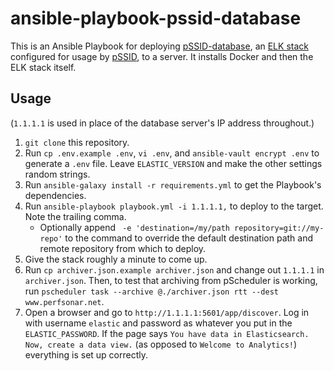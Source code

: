 # ansible-playbook-pssid-database

This is an Ansible Playbook for deploying [pSSID-database](https://github.com/UMNET-perfSONAR/pSSID-database), an [ELK stack](https://www.elastic.co/what-is/elk-stack) configured for usage by [pSSID](https://github.com/UMNET-perfSONAR/pSSID), to a server. It installs Docker and then the ELK stack itself.

## Usage

(`1.1.1.1` is used in place of the database server's IP address throughout.)

1. `git clone` this repository.
1. Run `cp .env.example .env`, `vi .env`, and `ansible-vault encrypt .env` to generate a `.env` file. Leave `ELASTIC_VERSION` and make the other settings random strings.
1. Run `ansible-galaxy install -r requirements.yml` to get the Playbook's dependencies.
1. Run `ansible-playbook playbook.yml -i 1.1.1.1,` to deploy to the target. Note the trailing comma.
    * Optionally append ` -e 'destination=/my/path repository=git://my-repo'` to the command to override the default destination path and remote repository from which to deploy.
1. Give the stack roughly a minute to come up.
1. Run `cp archiver.json.example archiver.json` and change out `1.1.1.1` in `archiver.json`. Then, to test that archiving from pScheduler is working, run `pscheduler task --archive @./archiver.json rtt --dest www.perfsonar.net`.
1. Open a browser and go to `http://1.1.1.1:5601/app/discover`. Log in with username `elastic` and password as whatever you put in the `ELASTIC_PASSWORD`. If the page says `You have data in Elasticsearch. Now, create a data view.` (as opposed to `Welcome to Analytics!`) everything is set up correctly.
